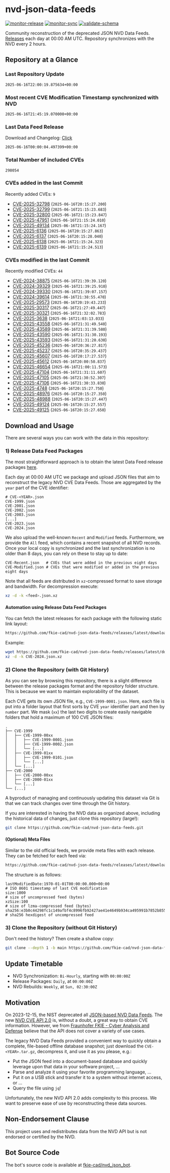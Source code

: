 # nvd-json-data-feeds

[![monitor-release](https://github.com/fkie-cad/nvd-json-data-feeds/actions/workflows/monitor_release.yml/badge.svg)](https://github.com/fkie-cad/nvd-json-data-feeds/actions/workflows/monitor_release.yml)
[![monitor-sync](https://github.com/fkie-cad/nvd-json-data-feeds/actions/workflows/monitor_sync.yml/badge.svg)](https://github.com/fkie-cad/nvd-json-data-feeds/actions/workflows/monitor_sync.yml)
[![validate-schema](https://github.com/fkie-cad/nvd-json-data-feeds/actions/workflows/validate_schema.yml/badge.svg)](https://github.com/fkie-cad/nvd-json-data-feeds/actions/workflows/validate_schema.yml)

Community reconstruction of the deprecated JSON NVD Data Feeds.
[Releases](https://github.com/fkie-cad/nvd-json-data-feeds/releases/latest) each day at 00:00 AM UTC.
Repository synchronizes with the NVD every 2 hours.

## Repository at a Glance

### Last Repository Update

```plain
2025-06-16T22:00:19.875634+00:00
```

### Most recent CVE Modification Timestamp synchronized with NVD

```plain
2025-06-16T21:45:19.070000+00:00
```

### Last Data Feed Release

Download and Changelog: [Click](https://github.com/fkie-cad/nvd-json-data-feeds/releases/latest)

```plain
2025-06-16T00:00:04.497399+00:00
```

### Total Number of included CVEs

```plain
298054
```

### CVEs added in the last Commit

Recently added CVEs: `9`

- [CVE-2025-32798](CVE-2025/CVE-2025-327xx/CVE-2025-32798.json) (`2025-06-16T20:15:27.200`)
- [CVE-2025-32799](CVE-2025/CVE-2025-327xx/CVE-2025-32799.json) (`2025-06-16T21:15:23.683`)
- [CVE-2025-32800](CVE-2025/CVE-2025-328xx/CVE-2025-32800.json) (`2025-06-16T21:15:23.847`)
- [CVE-2025-47951](CVE-2025/CVE-2025-479xx/CVE-2025-47951.json) (`2025-06-16T21:15:24.010`)
- [CVE-2025-49134](CVE-2025/CVE-2025-491xx/CVE-2025-49134.json) (`2025-06-16T21:15:24.167`)
- [CVE-2025-6136](CVE-2025/CVE-2025-61xx/CVE-2025-6136.json) (`2025-06-16T20:15:27.863`)
- [CVE-2025-6137](CVE-2025/CVE-2025-61xx/CVE-2025-6137.json) (`2025-06-16T20:15:28.040`)
- [CVE-2025-6138](CVE-2025/CVE-2025-61xx/CVE-2025-6138.json) (`2025-06-16T21:15:24.323`)
- [CVE-2025-6139](CVE-2025/CVE-2025-61xx/CVE-2025-6139.json) (`2025-06-16T21:15:24.513`)


### CVEs modified in the last Commit

Recently modified CVEs: `44`

- [CVE-2024-38875](CVE-2024/CVE-2024-388xx/CVE-2024-38875.json) (`2025-06-16T21:39:39.120`)
- [CVE-2024-39329](CVE-2024/CVE-2024-393xx/CVE-2024-39329.json) (`2025-06-16T21:39:25.910`)
- [CVE-2024-39330](CVE-2024/CVE-2024-393xx/CVE-2024-39330.json) (`2025-06-16T21:39:07.157`)
- [CVE-2024-39614](CVE-2024/CVE-2024-396xx/CVE-2024-39614.json) (`2025-06-16T21:38:55.470`)
- [CVE-2025-29573](CVE-2025/CVE-2025-295xx/CVE-2025-29573.json) (`2025-06-16T20:19:43.233`)
- [CVE-2025-30317](CVE-2025/CVE-2025-303xx/CVE-2025-30317.json) (`2025-06-16T21:27:49.447`)
- [CVE-2025-30321](CVE-2025/CVE-2025-303xx/CVE-2025-30321.json) (`2025-06-16T21:32:02.783`)
- [CVE-2025-3638](CVE-2025/CVE-2025-36xx/CVE-2025-3638.json) (`2025-06-16T21:03:13.033`)
- [CVE-2025-43558](CVE-2025/CVE-2025-435xx/CVE-2025-43558.json) (`2025-06-16T21:31:49.540`)
- [CVE-2025-43589](CVE-2025/CVE-2025-435xx/CVE-2025-43589.json) (`2025-06-16T21:31:39.580`)
- [CVE-2025-43590](CVE-2025/CVE-2025-435xx/CVE-2025-43590.json) (`2025-06-16T21:31:30.193`)
- [CVE-2025-43593](CVE-2025/CVE-2025-435xx/CVE-2025-43593.json) (`2025-06-16T21:31:20.630`)
- [CVE-2025-45236](CVE-2025/CVE-2025-452xx/CVE-2025-45236.json) (`2025-06-16T20:36:27.817`)
- [CVE-2025-45237](CVE-2025/CVE-2025-452xx/CVE-2025-45237.json) (`2025-06-16T20:35:29.437`)
- [CVE-2025-45607](CVE-2025/CVE-2025-456xx/CVE-2025-45607.json) (`2025-06-16T20:17:27.537`)
- [CVE-2025-45612](CVE-2025/CVE-2025-456xx/CVE-2025-45612.json) (`2025-06-16T20:00:50.837`)
- [CVE-2025-46654](CVE-2025/CVE-2025-466xx/CVE-2025-46654.json) (`2025-06-16T21:00:11.573`)
- [CVE-2025-47104](CVE-2025/CVE-2025-471xx/CVE-2025-47104.json) (`2025-06-16T21:31:11.607`)
- [CVE-2025-47105](CVE-2025/CVE-2025-471xx/CVE-2025-47105.json) (`2025-06-16T21:30:52.307`)
- [CVE-2025-47106](CVE-2025/CVE-2025-471xx/CVE-2025-47106.json) (`2025-06-16T21:30:33.830`)
- [CVE-2025-4748](CVE-2025/CVE-2025-47xx/CVE-2025-4748.json) (`2025-06-16T20:15:27.750`)
- [CVE-2025-48976](CVE-2025/CVE-2025-489xx/CVE-2025-48976.json) (`2025-06-16T20:15:27.350`)
- [CVE-2025-48988](CVE-2025/CVE-2025-489xx/CVE-2025-48988.json) (`2025-06-16T20:15:27.447`)
- [CVE-2025-49124](CVE-2025/CVE-2025-491xx/CVE-2025-49124.json) (`2025-06-16T20:15:27.557`)
- [CVE-2025-49125](CVE-2025/CVE-2025-491xx/CVE-2025-49125.json) (`2025-06-16T20:15:27.650`)


## Download and Usage

There are several ways you can work with the data in this repository:

### 1) Release Data Feed Packages

The most straightforward approach is to obtain the latest Data Feed release packages [here](https://github.com/fkie-cad/nvd-json-data-feeds/releases/latest).

Each day at 00:00 AM UTC we package and upload JSON files that aim to reconstruct the legacy NVD CVE Data Feeds.
Those are aggregated by the `year` part of the CVE identifier:

```
# CVE-<YEAR>.json
CVE-1999.json
CVE-2001.json
CVE-2002.json
CVE-2003.json
[...]
CVE-2023.json
CVE-2024.json
```

We also upload the well-known `Recent` and `Modified` feeds.
Furthermore, we provide the `All` feed, which contains a recent snapshot of all NVD records.
Once your local copy is synchronized and the last synchronization is no older than 8 days, you can rely on these to stay up to date:

```plain
CVE-Recent.json   # CVEs that were added in the previous eight days
CVE-Modified.json # CVEs that were modified or added in the previous eight days
```

Note that all feeds are distributed in `xz`-compressed format to save storage and bandwidth.
For decompression execute:

```sh
xz -d -k <feed>.json.xz
```

#### Automation using Release Data Feed Packages

You can fetch the latest releases for each package with the following static link layout:

```sh
https://github.com/fkie-cad/nvd-json-data-feeds/releases/latest/download/CVE-<YEAR>.json.xz
```

Example:

```sh
wget https://github.com/fkie-cad/nvd-json-data-feeds/releases/latest/download/CVE-2024.json.xz
xz -d -k CVE-2024.json.xz
```

### 2) Clone the Repository (with Git History)

As you can see by browsing this repository, there is a slight difference between the release packages format and the repository folder structure.
This is because we want to maintain explorability of the dataset.

Each CVE gets its own JSON file, e.g., `CVE-1999-0001.json`.
Here, each file is put into a folder layout that first sorts by CVE `year` identifier part and then by `number` part.
We mask (`xx`) the last two digits to create easily navigable folders that hold a maximum of 100 CVE JSON files:

```plain
.
├── CVE-1999
│   ├── CVE-1999-00xx
│   │   ├── CVE-1999-0001.json
│   │   ├── CVE-1999-0002.json
│   │   └── [...]
│   ├── CVE-1999-01xx
│   │   ├── CVE-1999-0101.json
│   │   └── [...]
│   └── [...]
├── CVE-2000
│   ├── CVE-2000-00xx
│   ├── CVE-2000-01xx
│   └── [...]
└── [...]
```

A byproduct of managing and continuously updating this dataset via Git is that we can track changes over time through the Git history.

If you are interested in having the NVD data as organized above, including the historical data of changes, just clone this repository (large!):

```sh
git clone https://github.com/fkie-cad/nvd-json-data-feeds.git
```

#### (Optional) Meta Files

Similar to the old official feeds, we provide meta files with each release. They can be fetched for each feed via:

```sh
https://github.com/fkie-cad/nvd-json-data-feeds/releases/latest/download/CVE-<YEAR>.meta
```

The structure is as follows:

```plain
lastModifiedDate:1970-01-01T00:00:00.000+00:00                          # ISO 8601 timestamp of last CVE modification
size:1000                                                               # size of uncompressed feed (bytes)
xzSize:100                                                              # size of lzma-compressed feed (bytes)
sha256:e3b0c44298fc1c149afbf4c8996fb92427ae41e4649b934ca495991b7852b855 # sha256 hexdigest of uncompressed feed
```

### 3) Clone the Repository (without Git History)

Don't need the history? Then create a shallow copy:

```sh
git clone --depth 1 -b main https://github.com/fkie-cad/nvd-json-data-feeds.git
```


## Update Timetable

* NVD Synchronization: `Bi-Hourly`, starting with `00:00:00Z`
* Release Packages: `Daily`, at `00:00:00Z`
* NVD Rebuilds: `Weekly`, at `Sun, 02:30:00Z`


## Motivation

On 2023-12-15, the NIST deprecated all [JSON-based NVD Data Feeds](https://nvd.nist.gov/vuln/data-feeds#divRetirementBanner-1).
The new [NVD CVE API 2.0](https://nvd.nist.gov/developers/vulnerabilities) is, without a doubt, a great way to obtain CVE information.
However, we from [Fraunhofer FKIE - Cyber Analysis and Defense](https://www.fkie.fraunhofer.de/en/departments/cad.html) believe that the API does not cover a variety of use cases.

The legacy NVD Data Feeds provided a convenient way to quickly obtain a complete, file-based offline database snapshot; just download the `CVE-<YEAR>.tar.gz`, decompress it, and use it as you please, e.g.:

- Put the JSON feed into a document-based database and quickly leverage upon that data in your software project, ...
- Parse and analyze it using your favorite programming language, ...
- Put it on a USB stick and transfer it to a system without internet access, or ...
- Query the file using `jq`!

Unfortunately, the new NVD API 2.0 adds complexity to this process.
We want to preserve ease of use by reconstructing these data sources.

## Non-Endorsement Clause

This project uses and redistributes data from the NVD API but is not endorsed or certified by the NVD.

## Bot Source Code

The bot's source code is available at [fkie-cad/nvd\_json\_bot](https://github.com/fkie-cad/nvd_json_bot).